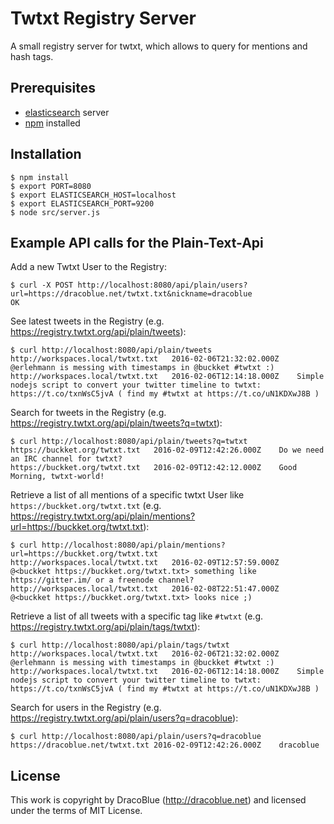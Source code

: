 # Twtxt Registry Server

A small registry server for twtxt, which allows to query for mentions and hash tags.

## Prerequisites

* [elasticsearch](https://www.elastic.co/downloads/elasticsearch) server
* [npm](https://nodejs.org) installed

## Installation

``` console
$ npm install
$ export PORT=8080
$ export ELASTICSEARCH_HOST=localhost
$ export ELASTICSEARCH_PORT=9200
$ node src/server.js
```

## Example API calls for the Plain-Text-Api

Add a new Twtxt User to the Registry:

``` console
$ curl -X POST http://localhost:8080/api/plain/users?url=https://dracoblue.net/twtxt.txt&nickname=dracoblue
OK
```

See latest tweets in the Registry (e.g. <https://registry.twtxt.org/api/plain/tweets>):

``` console
$ curl http://localhost:8080/api/plain/tweets
http://workspaces.local/twtxt.txt	2016-02-06T21:32:02.000Z	@erlehmann is messing with timestamps in @buckket #twtxt :)
http://workspaces.local/twtxt.txt	2016-02-06T12:14:18.000Z	Simple nodejs script to convert your twitter timeline to twtxt: https://t.co/txnWsC5jvA ( find my #twtxt at https://t.co/uN1KDXwJ8B )
```

Search for tweets in the Registry (e.g. <https://registry.twtxt.org/api/plain/tweets?q=twtxt>):

``` console
$ curl http://localhost:8080/api/plain/tweets?q=twtxt
https://buckket.org/twtxt.txt	2016-02-09T12:42:26.000Z	Do we need an IRC channel for twtxt?
https://buckket.org/twtxt.txt	2016-02-09T12:42:12.000Z	Good Morning, twtxt-world!
```

Retrieve a list of all mentions of a specific twtxt User like `https://buckket.org/twtxt.txt` (e.g. <https://registry.twtxt.org/api/plain/mentions?url=https://buckket.org/twtxt.txt>):

``` console
$ curl http://localhost:8080/api/plain/mentions?url=https://buckket.org/twtxt.txt
http://workspaces.local/twtxt.txt	2016-02-09T12:57:59.000Z	@<buckket https://buckket.org/twtxt.txt> something like https://gitter.im/ or a freenode channel?
http://workspaces.local/twtxt.txt	2016-02-08T22:51:47.000Z	@<buckket https://buckket.org/twtxt.txt> looks nice ;)
```

Retrieve a list of all tweets with a specific tag like `#twtxt` (e.g. <https://registry.twtxt.org/api/plain/tags/twtxt>):

``` console
$ curl http://localhost:8080/api/plain/tags/twtxt
http://workspaces.local/twtxt.txt	2016-02-06T21:32:02.000Z	@erlehmann is messing with timestamps in @buckket #twtxt :)
http://workspaces.local/twtxt.txt	2016-02-06T12:14:18.000Z	Simple nodejs script to convert your twitter timeline to twtxt: https://t.co/txnWsC5jvA ( find my #twtxt at https://t.co/uN1KDXwJ8B )
```

Search for users in the Registry (e.g. <https://registry.twtxt.org/api/plain/users?q=dracoblue>):

``` console
$ curl http://localhost:8080/api/plain/users?q=dracoblue
https://dracoblue.net/twtxt.txt	2016-02-09T12:42:26.000Z	dracoblue
```

## License

This work is copyright by DracoBlue (http://dracoblue.net) and licensed under the terms of MIT License.